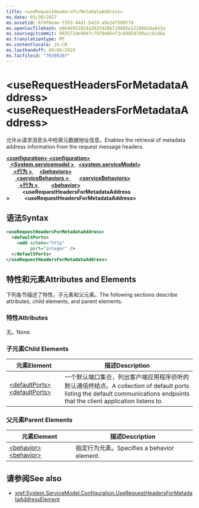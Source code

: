 ```yaml
---
title: <useRequestHeadersForMetadataAddress>
ms.date: 03/30/2017
ms.assetid: 679f0eae-f353-44d1-b42d-a9e247509774
ms.openlocfilehash: e0b46953924a3825420b719085e1210981da643a
ms.sourcegitcommit: 093571de904fc7979e85ef3c048547d0accb1d8a
ms.translationtype: MT
ms.contentlocale: zh-CN
ms.lasthandoff: 09/06/2019
ms.locfileid: "70399207"
---
```

# <a name="userequestheadersformetadataaddress"></a><span data-ttu-id="c5f88-101">\<useRequestHeadersForMetadataAddress></span><span class="sxs-lookup"><span data-stu-id="c5f88-101">\<useRequestHeadersForMetadataAddress></span></span>
<span data-ttu-id="c5f88-102">允许从请求消息头中检索元数据地址信息。</span><span class="sxs-lookup"><span data-stu-id="c5f88-102">Enables the retrieval of metadata address information from the request message headers.</span></span>  
  
<span data-ttu-id="c5f88-103">[ **\<configuration>** ](../configuration-element.md)</span><span class="sxs-lookup"><span data-stu-id="c5f88-103">[**\<configuration>**](../configuration-element.md)</span></span>\
<span data-ttu-id="c5f88-104">&nbsp;&nbsp;[ **\<System.servicemodel >** ](system-servicemodel.md)</span><span class="sxs-lookup"><span data-stu-id="c5f88-104">&nbsp;&nbsp;[**\<system.serviceModel>**](system-servicemodel.md)</span></span>\
<span data-ttu-id="c5f88-105">&nbsp;&nbsp;&nbsp;&nbsp;[ **\<行为 >** ](behaviors.md)</span><span class="sxs-lookup"><span data-stu-id="c5f88-105">&nbsp;&nbsp;&nbsp;&nbsp;[**\<behaviors>**](behaviors.md)</span></span>\
<span data-ttu-id="c5f88-106">&nbsp;&nbsp;&nbsp;&nbsp;&nbsp;&nbsp;[ **\<serviceBehaviors >** ](servicebehaviors.md)</span><span class="sxs-lookup"><span data-stu-id="c5f88-106">&nbsp;&nbsp;&nbsp;&nbsp;&nbsp;&nbsp;[**\<serviceBehaviors>**](servicebehaviors.md)</span></span>\
<span data-ttu-id="c5f88-107">&nbsp;&nbsp;&nbsp;&nbsp;&nbsp;&nbsp;&nbsp;&nbsp;[ **\<行为 >** ](behavior-of-servicebehaviors.md)</span><span class="sxs-lookup"><span data-stu-id="c5f88-107">&nbsp;&nbsp;&nbsp;&nbsp;&nbsp;&nbsp;&nbsp;&nbsp;[**\<behavior>**](behavior-of-servicebehaviors.md)</span></span>\
<span data-ttu-id="c5f88-108">&nbsp;&nbsp;&nbsp;&nbsp;&nbsp;&nbsp;&nbsp;&nbsp;&nbsp;&nbsp; **\<useRequestHeadersForMetadataAddress >**</span><span class="sxs-lookup"><span data-stu-id="c5f88-108">&nbsp;&nbsp;&nbsp;&nbsp;&nbsp;&nbsp;&nbsp;&nbsp;&nbsp;&nbsp;**\<useRequestHeadersForMetadataAddress>**</span></span>  
  
## <a name="syntax"></a><span data-ttu-id="c5f88-109">语法</span><span class="sxs-lookup"><span data-stu-id="c5f88-109">Syntax</span></span>  
  
```xml  
<useRequestHeadersForMetadataAddress>
  <defaultPorts>
    <add scheme="http"
         port="integer" />
  </defaultPorts>
</useRequestHeadersForMetadataAddress>
```  
  
## <a name="attributes-and-elements"></a><span data-ttu-id="c5f88-110">特性和元素</span><span class="sxs-lookup"><span data-stu-id="c5f88-110">Attributes and Elements</span></span>  
 <span data-ttu-id="c5f88-111">下列各节描述了特性、子元素和父元素。</span><span class="sxs-lookup"><span data-stu-id="c5f88-111">The following sections describe attributes, child elements, and parent elements.</span></span>  
  
### <a name="attributes"></a><span data-ttu-id="c5f88-112">特性</span><span class="sxs-lookup"><span data-stu-id="c5f88-112">Attributes</span></span>  
 <span data-ttu-id="c5f88-113">无。</span><span class="sxs-lookup"><span data-stu-id="c5f88-113">None.</span></span>  
  
### <a name="child-elements"></a><span data-ttu-id="c5f88-114">子元素</span><span class="sxs-lookup"><span data-stu-id="c5f88-114">Child Elements</span></span>  
  
|<span data-ttu-id="c5f88-115">元素</span><span class="sxs-lookup"><span data-stu-id="c5f88-115">Element</span></span>|<span data-ttu-id="c5f88-116">描述</span><span class="sxs-lookup"><span data-stu-id="c5f88-116">Description</span></span>|  
|-------------|-----------------|  
|[<span data-ttu-id="c5f88-117">\<defaultPorts></span><span class="sxs-lookup"><span data-stu-id="c5f88-117">\<defaultPorts></span></span>](defaultports.md)|<span data-ttu-id="c5f88-118">一个默认端口集合，列出客户端应用程序侦听的默认通信终结点。</span><span class="sxs-lookup"><span data-stu-id="c5f88-118">A collection of default ports listing the default communications endpoints that the client application listens to.</span></span>|  
  
### <a name="parent-elements"></a><span data-ttu-id="c5f88-119">父元素</span><span class="sxs-lookup"><span data-stu-id="c5f88-119">Parent Elements</span></span>  
  
|<span data-ttu-id="c5f88-120">元素</span><span class="sxs-lookup"><span data-stu-id="c5f88-120">Element</span></span>|<span data-ttu-id="c5f88-121">描述</span><span class="sxs-lookup"><span data-stu-id="c5f88-121">Description</span></span>|  
|-------------|-----------------|  
|[<span data-ttu-id="c5f88-122">\<behavior></span><span class="sxs-lookup"><span data-stu-id="c5f88-122">\<behavior></span></span>](behavior-of-endpointbehaviors.md)|<span data-ttu-id="c5f88-123">指定行为元素。</span><span class="sxs-lookup"><span data-stu-id="c5f88-123">Specifies a behavior element.</span></span>|  
  
## <a name="see-also"></a><span data-ttu-id="c5f88-124">请参阅</span><span class="sxs-lookup"><span data-stu-id="c5f88-124">See also</span></span>

- <xref:System.ServiceModel.Configuration.UseRequestHeadersForMetadataAddressElement>
